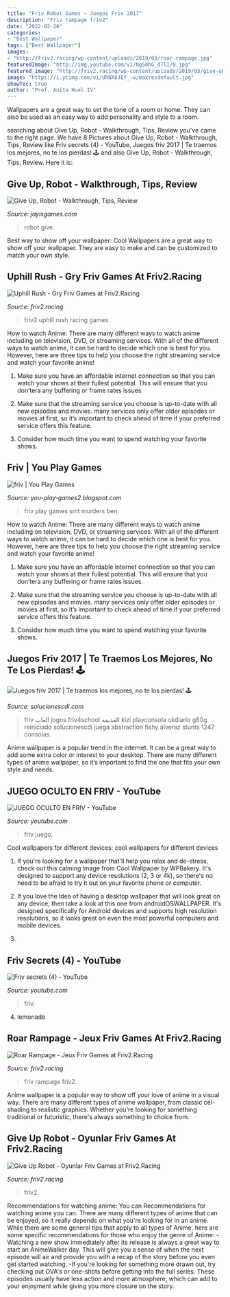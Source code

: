 ```yaml
---
title: "Friv Robot Games ~ Juegos Friv 2017"
description: "Friv rampage friv2"
date: "2022-02-26"
categories:
- "Best Wallpaper"
tags: ["Best Wallpaper"]
images:
- "http://friv2.racing/wp-content/uploads/2019/03/roar-rampage.jpg"
featuredImage: "http://img.youtube.com/vi/Ng5mhG_d7lI/0.jpg"
featured_image: "http://friv2.racing/wp-content/uploads/2019/03/give-up-robot.jpg"
image: "https://i.ytimg.com/vi/UhNX8JEf_-w/maxresdefault.jpg"
ShowToc: true
author: "Prof. Anita Huel IV"
---
```



Wallpapers are a great way to set the tone of a room or home. They can also be used as an easy way to add personality and style to a room.

	

		
searching about Give Up, Robot - Walkthrough, Tips, Review you've came to the right page. We have 8 Pictures about Give Up, Robot - Walkthrough, Tips, Review like Friv secrets (4) - YouTube, Juegos friv 2017 | Te traemos los mejores, no te los pierdas! 🕹 and also Give Up, Robot - Walkthrough, Tips, Review. Here it is:
		
    
## Give Up, Robot - Walkthrough, Tips, Review

<img loading=lazy src="https://jayisgames.com/images/mike-giveuprobot-screen1.gif" onerror="this.onerror=null;this.src='https://tse1.mm.bing.net/th?id=OIP.fTlj28WPp4VJyLymhnAnDwHaJN&amp;pid=15.1';" alt="Give Up, Robot - Walkthrough, Tips, Review">

_Source: jayisgames.com_

>robot give. 

	

Best way to show off your wallpaper:
Cool Wallpapers are a great way to show off your wallpaper. They are easy to make and can be customized to match your own style.

    
## Uphill Rush - Gry Friv Games At Friv2.Racing

<img loading=lazy src="http://friv2.racing/wp-content/uploads/2019/03/uphill-rush.jpg" onerror="this.onerror=null;this.src='https://tse2.mm.bing.net/th?id=OIP.m8t5mzMuBfztvH2Pb4cc-AHaFp&amp;pid=15.1';" alt="Uphill Rush - Gry Friv Games at Friv2.Racing">

_Source: friv2.racing_

>friv2 uphill rush racing games. 

	

How to watch Anime: There are many different ways to watch anime including on television, DVD, or streaming services.
With all of the different ways to watch anime, it can be hard to decide which one is best for you. However, here are three tips to help you choose the right streaming service and watch your favorite anime!
1. Make sure you have an affordable internet connection so that you can watch your shows at their fullest potential. This will ensure that you don’tera any buffering or frame rates issues.

2. Make sure that the streaming service you choose is up-to-date with all new episodes and movies. many services only offer older episodes or movies at first, so it’s important to check ahead of time if your preferred service offers this feature.

3. Consider how much time you want to spend watching your favorite shows.

    
## Friv | You Play Games

<img loading=lazy src="http://img.youtube.com/vi/Ng5mhG_d7lI/0.jpg" onerror="this.onerror=null;this.src='https://tse1.mm.bing.net/th?id=OIP.5cBGZZdg4co7hJ7GKCm7eAHaFj&amp;pid=15.1';" alt="friv | You Play Games">

_Source: you-play-games2.blogspot.com_

>friv play games smt murders ben. 

	

How to watch Anime: There are many different ways to watch anime including on television, DVD, or streaming services.
With all of the different ways to watch anime, it can be hard to decide which one is best for you. However, here are three tips to help you choose the right streaming service and watch your favorite anime!
1. Make sure you have an affordable internet connection so that you can watch your shows at their fullest potential. This will ensure that you don’tera any buffering or frame rates issues.

2. Make sure that the streaming service you choose is up-to-date with all new episodes and movies. many services only offer older episodes or movies at first, so it’s important to check ahead of time if your preferred service offers this feature.

3. Consider how much time you want to spend watching your favorite shows.

    
## Juegos Friv 2017 | Te Traemos Los Mejores, No Te Los Pierdas! 🕹

<img loading=lazy src="http://solucionescdi.com/wp-content/uploads/2012/03/juegos-friv-2017.jpg" onerror="this.onerror=null;this.src='https://tse4.mm.bing.net/th?id=OIP.qeHIQ8rPvwxi5oBIPrMpbwHaDs&amp;pid=15.1';" alt="Juegos friv 2017 | Te traemos los mejores, no te los pierdas! 🕹">

_Source: solucionescdi.com_

>friv العاب jogos friv4school القديمه kizi playconsola okdiario g80g reiniciado solucionescdi juega abstraction fishy alveraz stunts 1247 consolas. 

	

Anime wallpaper is a popular trend in the internet. It can be a great way to add some extra color or interest to your desktop. There are many different types of anime wallpaper, so it’s important to find the one that fits your own style and needs.

    
## JUEGO OCULTO EN FRIV - YouTube

<img loading=lazy src="https://i.ytimg.com/vi/kPjaqPvs948/maxresdefault.jpg" onerror="this.onerror=null;this.src='https://tse3.mm.bing.net/th?id=OIP.K8WdMsKwg3mpD6y7JxMVhQHaEK&amp;pid=15.1';" alt="JUEGO OCULTO EN FRIV - YouTube">

_Source: youtube.com_

>friv juego. 

	

Cool wallpapers for different devices:
cool wallpapers for different devices 

1. If you're looking for a wallpaper that'll help you relax and de-stress, check out this calming image from Cool Wallpaper by WPBakery. It's designed to support any device resolutions (2, 3 or 4k), so there's no need to be afraid to try it out on your favorite phone or computer.

2. If you love the idea of having a desktop wallpaper that will look great on any device, then take a look at this one from androidOSWALLPAPER. It's designed specifically for Android devices and supports high resolution resolutions, so it looks great on even the most powerful computers and mobile devices.

3.

    
## Friv Secrets (4) - YouTube

<img loading=lazy src="https://i.ytimg.com/vi/UhNX8JEf_-w/maxresdefault.jpg" onerror="this.onerror=null;this.src='https://tse1.mm.bing.net/th?id=OIP.RTKzV3WQTE4apQuLxV9EdgHaEK&amp;pid=15.1';" alt="Friv secrets (4) - YouTube">

_Source: youtube.com_

>friv. 

	

4. lemonade 

    
## Roar Rampage - Jeux Friv Games At Friv2.Racing

<img loading=lazy src="http://friv2.racing/wp-content/uploads/2019/03/roar-rampage.jpg" onerror="this.onerror=null;this.src='https://tse2.mm.bing.net/th?id=OIP.E9xGNSPE8STz7GEXX9r0uwHaE9&amp;pid=15.1';" alt="Roar Rampage - Jeux Friv Games at Friv2.Racing">

_Source: friv2.racing_

>friv rampage friv2. 

	

Anime wallpaper is a popular way to show off your love of anime in a visual way. There are many different types of anime wallpaper, from classic cel-shading to realistic graphics. Whether you're looking for something traditional or futuristic, there's always something to choice from.

    
## Give Up Robot - Oyunlar Friv Games At Friv2.Racing

<img loading=lazy src="http://friv2.racing/wp-content/uploads/2019/03/give-up-robot.jpg" onerror="this.onerror=null;this.src='https://tse4.mm.bing.net/th?id=OIP.4oVL2jPYiI4wPVVuJ5UjxgHaEQ&amp;pid=15.1';" alt="Give Up Robot - Oyunlar Friv Games at Friv2.Racing">

_Source: friv2.racing_

>friv2. 

	

Recommendations for watching anime: You can
Recommendations for watching anime you can. There are many different types of anime that can be enjoyed, so it really depends on what you're looking for in an anime. While there are some general tips that apply to all types of Anime, here are some specific recommendations for those who enjoy the genre of Anime: 
-Watching a new show immediately after its release is always a great way to start an AnimeWalker day. This will give you a sense of when the next episode will air and provide you with a recap of the story before you even get started watching. 
-If you're looking for something more drawn out, try checking out OVA's or one-shots before getting into the full series. These episodes usually have less action and more atmosphere, which can add to your enjoyment while giving you more closure on the story.

